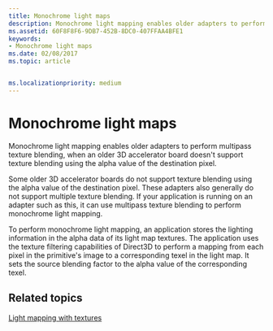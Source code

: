 ```yaml
---
title: Monochrome light maps
description: Monochrome light mapping enables older adapters to perform multipass texture blending, when an older 3D accelerator board doesn't support texture blending using the alpha value of the destination pixel.
ms.assetid: 60F8F8F6-9DB7-452B-8DC0-407FFAA4BFE1
keywords:
- Monochrome light maps
ms.date: 02/08/2017
ms.topic: article


ms.localizationpriority: medium
---
```

# Monochrome light maps


Monochrome light mapping enables older adapters to perform multipass texture blending, when an older 3D accelerator board doesn't support texture blending using the alpha value of the destination pixel.

Some older 3D accelerator boards do not support texture blending using the alpha value of the destination pixel. These adapters also generally do not support multiple texture blending. If your application is running on an adapter such as this, it can use multipass texture blending to perform monochrome light mapping.

To perform monochrome light mapping, an application stores the lighting information in the alpha data of its light map textures. The application uses the texture filtering capabilities of Direct3D to perform a mapping from each pixel in the primitive's image to a corresponding texel in the light map. It sets the source blending factor to the alpha value of the corresponding texel.

## <span id="related-topics"></span>Related topics


[Light mapping with textures](light-mapping-with-textures.md)

 

 




